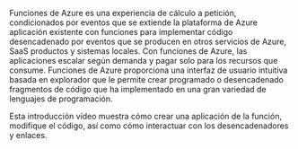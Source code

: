 Funciones de Azure es una experiencia de cálculo a petición, condicionados por eventos que se extiende la plataforma de Azure aplicación existente con funciones para implementar código desencadenado por eventos que se producen en otros servicios de Azure, SaaS productos y sistemas locales. Con funciones de Azure, las aplicaciones escalar según demanda y pagar solo para los recursos que consume. Funciones de Azure proporciona una interfaz de usuario intuitiva basada en explorador que le permite crear programado o desencadenado fragmentos de código que ha implementado en una gran variedad de lenguajes de programación. 

Esta introducción vídeo muestra cómo crear una aplicación de la función, modifique el código, así como cómo interactuar con los desencadenadores y enlaces.